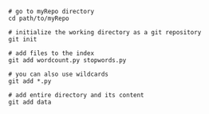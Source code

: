     
    # go to myRepo directory
    cd path/to/myRepo

    # initialize the working directory as a git repository 
    git init

    # add files to the index
    git add wordcount.py stopwords.py

    # you can also use wildcards
    git add *.py

    # add entire directory and its content
    git add data
    